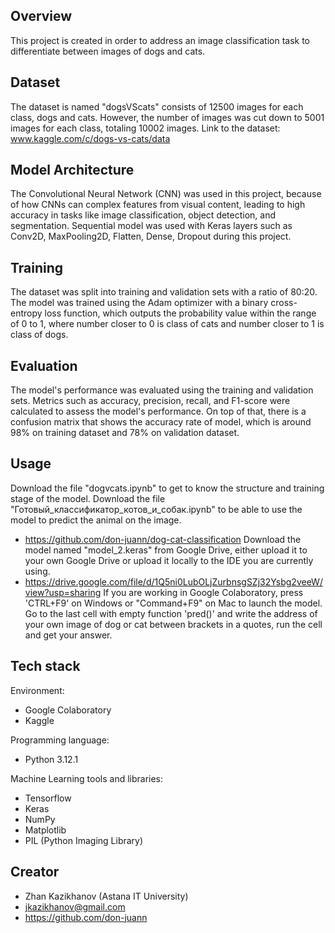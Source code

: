 ## Overview 
This project is created in order to address an image classification task to differentiate between images of dogs and cats. 

## Dataset
The dataset is named "dogsVScats" consists of 12500 images for each class, dogs and cats. However, the number of images was cut down to 5001 images for each class, totaling 10002 images.
Link to the dataset: www.kaggle.com/c/dogs-vs-cats/data

## Model Architecture
The Convolutional Neural Network (CNN) was used in this project, because of how CNNs can complex features from visual content, leading to high accuracy in tasks like image classification, object detection, and segmentation.
Sequential model was used with Keras layers such as Conv2D, MaxPooling2D, Flatten, Dense, Dropout during this project.

## Training
The dataset was split into training and validation sets with a ratio of 80:20. The model was trained using the Adam optimizer with a binary cross-entropy loss function, which outputs the probability value within the range of 0 to 1, where number closer to 0 is class of cats and number closer to 1 is class of dogs.

## Evaluation
The model's performance was evaluated using the training and validation sets. Metrics such as accuracy, precision, recall, and F1-score were calculated to assess the model's performance.
On top of that, there is a confusion matrix that shows the accuracy rate of model, which is around 98% on training dataset and 78% on validation dataset.

## Usage
Download the file "dogvcats.ipynb" to get to know the structure and training stage of the model.
Download the file "Готовый_классификатор_котов_и_собак.ipynb" to be able to use the model to predict the animal on the image.
- https://github.com/don-juann/dog-cat-classification
Download the model named "model_2.keras" from Google Drive, either upload it to your own Google Drive or upload it locally to the IDE you are currently using. 
- https://drive.google.com/file/d/1Q5ni0LubOLjZurbnsgSZj32Ysbg2veeW/view?usp=sharing
If you are working in Google Colaboratory, press 'CTRL+F9' on Windows or "Command+F9" on Mac to launch the model. 
Go to the last cell with empty function 'pred()' and write the address of your own image of dog or cat between brackets in a quotes, run the cell and get your answer.

## Tech stack
Environment:
- Google Colaboratory
- Kaggle

Programming language:
- Python 3.12.1

Machine Learning tools and libraries:
- Tensorflow
- Keras
- NumPy
- Matplotlib
- PIL (Python Imaging Library)

## Creator
- Zhan Kazikhanov (Astana IT University)
- jkazikhanov@gmail.com
- https://github.com/don-juann
